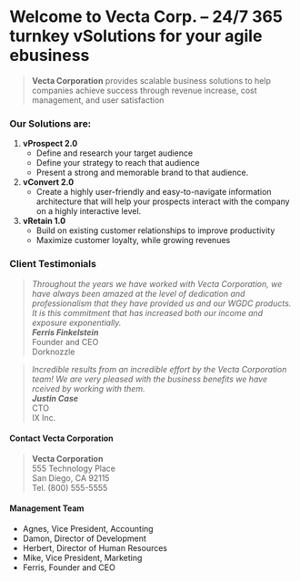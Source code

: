 # Welcome to Vecta Corp. – 24/7 365 turnkey vSolutions for your agile ebusiness
>**Vecta Corporation** provides scalable business solutions to help companies achieve success through revenue increase, cost management, and user satisfaction

### Our Solutions are:
1. **vProspect 2.0**
   * Define and research your target audience
   * Define your strategy to reach that audience
   * Present a strong and memorable brand to that audience.
2. **vConvert 2.0**
   * Create a highly user-friendly and easy-to-navigate information architecture that will help your prospects interact with the company on a highly interactive level.
3. **vRetain 1.0**
   * Build on existing customer relationships to improve productivity
   * Maximize customer loyalty, while growing revenues

### Client Testimonials
>_Throughout the years we have worked with Vecta Corporation, we have always been amazed at the level of dedication and professionalism that they have provided us and our WGDC products. It is this commitment that has increased both our income and exposure exponentially._
    <br>_**Ferris Finkelstein**_
    <br>   Founder and CEO
    <br>   Dorknozzle

>_Incredible results from an incredible effort by the Vecta Corporation team! We are very pleased with the business benefits we have rceived by working with them._
    <br>_**Justin Case**_
    <br>   CTO
    <br>   IX Inc.

#### Contact Vecta Corporation
 >**Vecta Corporation**<br>
    555 Technology Place  
    San Diego, CA 92115  
    Tel. (800) 555-5555  

#### Management Team
* Agnes, Vice President, Accounting
* Damon, Director of Development
* Herbert, Director of Human Resources
* Mike, Vice President, Marketing
* Ferris, Founder and CEO